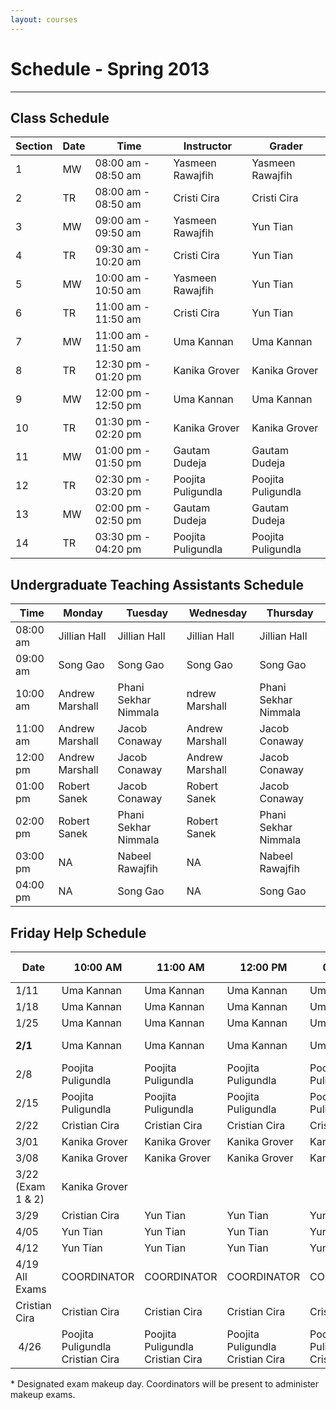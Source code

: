 ```yaml
---
layout: courses
---
```


# Schedule - Spring 2013

---

## Class Schedule

<table class="table table-striped table-bordered table-condensed">
  <thead>
    <tr>
      <th>Section</th>
      <th>Date</th>
      <th>Time</th>
      <th>Instructor</th>
      <th>Grader</th>
    </tr>
  </thead>
  <tbody>
    <tr>
      <td>1</td>
      <td>MW</td>
      <td>08:00 am - 08:50 am</td>
      <td>Yasmeen Rawajfih</td>
      <td>Yasmeen Rawajfih</td>
    </tr>
    <tr>
      <td>2</td>
      <td>TR</td>
      <td>08:00 am - 08:50 am</td>
      <td>Cristi Cira</td>
      <td>Cristi Cira</td>
    </tr>
    <tr>
      <td>3</td>
      <td>MW</td>
      <td>09:00 am - 09:50 am</td>
      <td>Yasmeen Rawajfih</td>
      <td>Yun Tian</td>
    </tr>
    <tr>
      <td>4</td>
      <td>TR</td>
      <td>09:30 am - 10:20 am</td>
      <td>Cristi Cira</td>
      <td>Yun Tian</td>
    </tr>
    <tr>
      <td>5</td>
      <td>MW</td>
      <td>10:00 am - 10:50 am</td>
      <td>Yasmeen Rawajfih</td>
      <td>Yun Tian</td>
    </tr>
    <tr>
      <td>6</td>
      <td>TR</td>
      <td>11:00 am - 11:50 am</td>
      <td>Cristi Cira</td>
      <td>Yun Tian</td>
    </tr>
    <tr>
      <td>7</td>
      <td>MW</td>
      <td>11:00 am - 11:50 am</td>
      <td>Uma Kannan</td>
      <td>Uma Kannan</td>
    </tr>
    <tr>
      <td>8</td>
      <td>TR</td>
      <td>12:30 pm - 01:20 pm</td>
      <td>Kanika Grover</td>
      <td>Kanika Grover</td>
    </tr>
    <tr>
      <td>9</td>
      <td>MW</td>
      <td>12:00 pm - 12:50 pm</td>
      <td>Uma Kannan</td>
      <td>Uma Kannan</td>
    </tr>
    <tr>
      <td>10</td>
      <td>TR</td>
      <td>01:30 pm - 02:20 pm</td>
      <td>Kanika Grover</td>
      <td>Kanika Grover</td>
    </tr>
    <tr>
      <td>11</td>
      <td>MW</td>
      <td>01:00 pm - 01:50 pm</td>
      <td>Gautam Dudeja</td>
      <td>Gautam Dudeja</td>
    </tr>
    <tr>
      <td>12</td>
      <td>TR</td>
      <td>02:30 pm - 03:20 pm</td>
      <td>Poojita Puligundla</td>
      <td>Poojita Puligundla</td>
    </tr>
    <tr>
      <td>13</td>
      <td>MW</td>
      <td>02:00 pm - 02:50 pm</td>
      <td>Gautam Dudeja</td>
      <td>Gautam Dudeja</td>
    </tr>
    <tr>
      <td>14</td>
      <td>TR</td>
      <td>03:30 pm - 04:20 pm</td>
      <td>Poojita Puligundla</td>
      <td>Poojita Puligundla</td>
    </tr>
  </tbody>
</table>

## Undergraduate Teaching Assistants Schedule

<table class="table table-striped table-bordered table-condensed">
  <thead>
    <tr>
      <th>Time</th>
      <th>Monday </th>
      <th>Tuesday</th>
      <th>Wednesday</th>
      <th>Thursday</th>
    </tr>
  </thead>
  <tbody>
    <tr>
      <td>08:00 am</td>
      <td>Jillian Hall</td>
      <td>Jillian Hall</td>
      <td>Jillian Hall</td>
      <td>Jillian Hall</td>
    </tr>
    <tr>
      <td>09:00 am</td>
      <td>Song Gao</td>
      <td>Song Gao</td>
      <td>Song Gao</td>
      <td>Song Gao</td>
    </tr>
    <tr>
      <td>10:00 am</td>
      <td>Andrew Marshall</td>
      <td>Phani Sekhar Nimmala</td>
      <td>ndrew Marshall</td>
      <td>Phani Sekhar Nimmala</td>
    </tr>
    <tr>
      <td>11:00 am</td>
      <td>Andrew Marshall</td>
      <td>Jacob Conaway</td>
      <td>Andrew Marshall</td>
      <td>Jacob Conaway</td>
    </tr>
    <tr>
      <td>12:00 pm</td>
      <td>Andrew Marshall</td>
      <td>Jacob Conaway</td>
      <td>Andrew Marshall</td>
      <td>Jacob Conaway</td>
    </tr>
    <tr>
      <td>01:00 pm</td>
      <td>Robert Sanek</td>
      <td>Jacob Conaway</td>
      <td>Robert Sanek</td>
      <td>Jacob Conaway</td>
    </tr>
    <tr>
      <td>02:00 pm</td>
      <td>Robert Sanek</td>
      <td>Phani Sekhar Nimmala</td>
      <td>Robert Sanek</td>
      <td>Phani Sekhar Nimmala</td>
    </tr>
    <tr>
      <td>03:00 pm</td>
      <td>NA</td>
      <td>Nabeel Rawajfih</td>
      <td>NA</td>
      <td>Nabeel Rawajfih</td>
    </tr>
    <tr>
      <td>04:00 pm</td>
      <td>NA</td>
      <td>Song Gao</td>
      <td>NA</td>
      <td>Song Gao</td>
    </tr>
  </tbody>
</table>


## Friday Help Schedule

<table class="table table-striped table-bordered table-condensed">
  <thead>
    <tr>
      <th>Date</th>
      <th>10:00 AM</th>
      <th>11:00 AM</th>
      <th>12:00 PM</th>
      <th>01:00 PM</th>
      <th>02:00 PM</th>
      <th>03:00 PM</th>
    </tr>
  </thead>
  <tbody>
    <tr>
      <td>1/11</td>
      <td>Uma Kannan</td>
      <td>Uma Kannan</td>
      <td>Uma Kannan</td>
      <td>Uma Kannan</td>
      <td>Yun Tian</td>
      <td>CLOSED</td>
    </tr>
    <tr>
      <td>1/18</td>
      <td>Uma Kannan</td>
      <td>Uma Kannan</td>
      <td>Uma Kannan</td>
      <td>Uma Kannan</td>
      <td>Yun Tian</td>
      <td>CLOSED</td>
    </tr>
    <tr>
      <td>1/25</td>
      <td>Uma Kannan</td>
      <td>Uma Kannan</td>
      <td>Uma Kannan</td>
      <td>Uma Kannan</td>
      <td>Kanika Grover<br></td>
      <td>CLOSED</td>
    </tr>
    <tr>
      <td><strong>2/1</strong></td>
      <td>Uma Kannan</td>
      <td>Uma Kannan</td>
      <td>Uma Kannan</td>
      <td>Uma Kannan</td>
      <td>Poojita Puligundla</td>
      <td>CLOSED</td>
    </tr>
    <tr>
      <td>2/8</td>
      <td>Poojita Puligundla</td>
      <td>Poojita Puligundla</td>
      <td>Poojita Puligundla</td>
      <td>Poojita Puligundla</td>
      <td>Poojita Puligundla</td>
      <td>CLOSED</td>
    </tr>
    <tr>
      <td>2/15</td>
      <td>Poojita Puligundla</td>
      <td>Poojita Puligundla</td>
      <td>Poojita Puligundla</td>
      <td>Poojita Puligundla</td>
      <td>Poojita Puligundla</td>
      <td>CLOSED</td>
    </tr>
    <tr>
      <td>2/22</td>
      <td>Cristian Cira</td>
      <td>Cristian Cira</td>
      <td>Cristian Cira</td>
      <td>Cristian Cira</td>
      <td>Cristian Cira</td>
      <td>CLOSED</td>
    </tr>
    <tr>
      <td>3/01</td>
      <td>Kanika Grover<br></td>
      <td>Kanika Grover</td>
      <td>Kanika Grover</td>
      <td>Kanika Grover</td>
      <td>Kanika Grover</td>
      <td>CLOSED</td>
    </tr>
    <tr>
      <td>3/08</td>
      <td>Kanika Grover</td>
      <td>Kanika Grover</td>
      <td>Kanika Grover</td>
      <td>Kanika Grover</td>
      <td>Kanika Grover</td>
      <td>CLOSED</td>
    </tr>
    <tr>
      <td>3/22 (Exam 1 &amp; 2)</td>
      <td colspan="5">Kanika Grover</td>
      <td>CLOSED</td>
    </tr>
    <tr>
      <td>3/29</td>
      <td>Cristian Cira</td>
      <td>Yun Tian<br></td>
      <td>Yun Tian</td>
      <td>Yun Tian</td>
      <td>Yun Tian</td>
      <td>CLOSED</td>
    </tr>
    <tr>
      <td>4/05</td>
      <td>Yun Tian</td>
      <td>Yun Tian</td>
      <td>Yun Tian</td>
      <td>Yun Tian</td>
      <td>Yun Tian</td>
      <td>CLOSED</td>
    </tr>
    <tr>
      <td>4/12</td>
      <td>Yun Tian</td>
      <td>Yun Tian</td>
      <td>Yun Tian</td>
      <td>Yun Tian</td>
      <td>Yun Tian</td>
      <td>CLOSED</td>
    </tr>
    <tr>
      <td>4/19 All Exams</td>
      <td>COORDINATOR</td>
      <td>COORDINATOR</td>
      <td>COORDINATOR</td>
      <td>COORDINATOR</td>
      <td>COORDINATOR</td>
      <td>CLOSED</td>
    </tr>
    <tr>
      <td>Cristian Cira</td>
      <td>Cristian Cira</td>
      <td>Cristian Cira</td>
      <td>Cristian Cira</td>
      <td>Cristian Cira</td>
    </tr>
    <tr>
      <td>        &nbsp;4/26
      </td>
      <td>Poojita Puligundla<br>Cristian Cira<br></td>
      <td>Poojita Puligundla <br>Cristian Cira<br></td>
      <td>Poojita Puligundla<br>Cristian Cira</td>
      <td>
        Poojita Puligundla<br>Cristian Cira
      </td>
      <td>
        Poojita Puligundla<br>Cristian Cira
      </td>
      <td>
        <strong>&nbsp;</strong>CLOSED
      </td>
    </tr>
  </tbody>
</table>

\* Designated exam makeup day.  Coordinators will be present to administer makeup exams.
